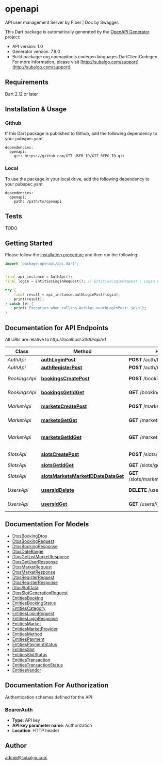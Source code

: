 # openapi
API user management Server by Fiber | Doc by Swagger.

This Dart package is automatically generated by the [OpenAPI Generator](https://openapi-generator.tech) project:

- API version: 1.0
- Generator version: 7.8.0
- Build package: org.openapitools.codegen.languages.DartClientCodegen
For more information, please visit [http://subalgo.com/support](http://subalgo.com/support)

## Requirements

Dart 2.12 or later

## Installation & Usage

### Github
If this Dart package is published to Github, add the following dependency to your pubspec.yaml
```
dependencies:
  openapi:
    git: https://github.com/GIT_USER_ID/GIT_REPO_ID.git
```

### Local
To use the package in your local drive, add the following dependency to your pubspec.yaml
```
dependencies:
  openapi:
    path: /path/to/openapi
```

## Tests

TODO

## Getting Started

Please follow the [installation procedure](#installation--usage) and then run the following:

```dart
import 'package:openapi/api.dart';


final api_instance = AuthApi();
final login = EntitiesLoginRequest(); // EntitiesLoginRequest | Login data

try {
    final result = api_instance.authLoginPost(login);
    print(result);
} catch (e) {
    print('Exception when calling AuthApi->authLoginPost: $e\n');
}

```

## Documentation for API Endpoints

All URIs are relative to *http://localhost:3000/api/v1*

Class | Method | HTTP request | Description
------------ | ------------- | ------------- | -------------
*AuthApi* | [**authLoginPost**](doc//AuthApi.md#authloginpost) | **POST** /auth/login | Login
*AuthApi* | [**authRegisterPost**](doc//AuthApi.md#authregisterpost) | **POST** /auth/register | Register
*BookingsApi* | [**bookingsCreatePost**](doc//BookingsApi.md#bookingscreatepost) | **POST** /bookings/create | Create a booking
*BookingsApi* | [**bookingsGetIdGet**](doc//BookingsApi.md#bookingsgetidget) | **GET** /bookings/get/{id} | Get a booking
*MarketApi* | [**marketsCreatePost**](doc//MarketApi.md#marketscreatepost) | **POST** /markets/create | Create a new market
*MarketApi* | [**marketsGetGet**](doc//MarketApi.md#marketsgetget) | **GET** /markets/get | Get all markets
*MarketApi* | [**marketsGetIdGet**](doc//MarketApi.md#marketsgetidget) | **GET** /markets/get/{id} | Get a market by ID
*SlotsApi* | [**slotsCreatePost**](doc//SlotsApi.md#slotscreatepost) | **POST** /slots/create | Create a slot
*SlotsApi* | [**slotsGetIdGet**](doc//SlotsApi.md#slotsgetidget) | **GET** /slots/get/{id} | Get all slots
*SlotsApi* | [**slotsMarketsMarketIDDateDateGet**](doc//SlotsApi.md#slotsmarketsmarketiddatedateget) | **GET** /slots/markets/{marketID}/date/{date} | Get slots by date
*UsersApi* | [**usersIdDelete**](doc//UsersApi.md#usersiddelete) | **DELETE** /users/{id} | Delete a user
*UsersApi* | [**usersIdGet**](doc//UsersApi.md#usersidget) | **GET** /users/{id} | Get a user by ID


## Documentation For Models

 - [DtosBookingDtos](doc//DtosBookingDtos.md)
 - [DtosBookingRequest](doc//DtosBookingRequest.md)
 - [DtosBookingResponse](doc//DtosBookingResponse.md)
 - [DtosDateRange](doc//DtosDateRange.md)
 - [DtosGetListMarketResponse](doc//DtosGetListMarketResponse.md)
 - [DtosGetUserResponse](doc//DtosGetUserResponse.md)
 - [DtosMarketRequest](doc//DtosMarketRequest.md)
 - [DtosMarketResponse](doc//DtosMarketResponse.md)
 - [DtosRegisterRequest](doc//DtosRegisterRequest.md)
 - [DtosRegisterResponse](doc//DtosRegisterResponse.md)
 - [DtosSlotData](doc//DtosSlotData.md)
 - [DtosSlotGenerationRequest](doc//DtosSlotGenerationRequest.md)
 - [EntitiesBooking](doc//EntitiesBooking.md)
 - [EntitiesBookingStatus](doc//EntitiesBookingStatus.md)
 - [EntitiesCategory](doc//EntitiesCategory.md)
 - [EntitiesLoginRequest](doc//EntitiesLoginRequest.md)
 - [EntitiesLoginResponse](doc//EntitiesLoginResponse.md)
 - [EntitiesMarket](doc//EntitiesMarket.md)
 - [EntitiesMarketProvider](doc//EntitiesMarketProvider.md)
 - [EntitiesMethod](doc//EntitiesMethod.md)
 - [EntitiesPayment](doc//EntitiesPayment.md)
 - [EntitiesPaymentStatus](doc//EntitiesPaymentStatus.md)
 - [EntitiesSlot](doc//EntitiesSlot.md)
 - [EntitiesSlotStatus](doc//EntitiesSlotStatus.md)
 - [EntitiesTransaction](doc//EntitiesTransaction.md)
 - [EntitiesTransactionStatus](doc//EntitiesTransactionStatus.md)
 - [EntitiesVendor](doc//EntitiesVendor.md)


## Documentation For Authorization


Authentication schemes defined for the API:
### BearerAuth

- **Type**: API key
- **API key parameter name**: Authorization
- **Location**: HTTP header


## Author

admin@subalgo.com

